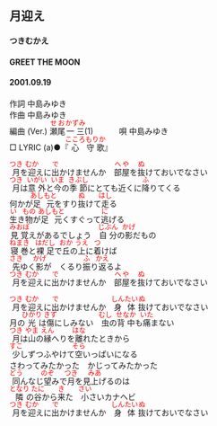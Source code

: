 <style type="text/css">
	ruby{
	    ruby-position: over;
	}
	ruby > rt{font-size: 12px;color:red;}
	p{font:16px;font-size: '楷体'}
</style>
## 月迎え
#### つきむかえ
#### GREET THE MOON
#### 2001.09.19


作詞     中島みゆき　　　　　   
作曲      中島みゆき  　　　   
編曲 (Ver.) <ruby><rb>瀬尾</rb><rp>(</rp><rt>せお</rt><rp>)</rp></ruby><ruby><rb>一三</rb><rp>(</rp><rt>かずみ</rt><rp>)</rp></ruby>(1)　　　
唄     中島みゆき     
□ LYRIC (a)●『<ruby><rb>心</rb><rp>(</rp><rt>こころ</rt><rp>)</rp></ruby><ruby><rb>守歌</rb><rp>(</rp><rt>もりか</rt><rp>)</rp></ruby>』  
   
<ruby><rb>月</rb><rp>(</rp><rt>つき</rt><rp>)</rp></ruby>を<ruby><rb>迎</rb><rp>(</rp><rt>むか</rt><rp>)</rp></ruby>えに<ruby><rb>出</rb><rp>(</rp><rt>で</rt><rp>)</rp></ruby>かけませんか　<ruby><rb>部屋</rb><rp>(</rp><rt>へや</rt><rp>)</rp></ruby>を<ruby><rb>抜</rb><rp>(</rp><rt>ぬ</rt><rp>)</rp></ruby>けておいでなさい   
<ruby><rb>月</rb><rp>(</rp><rt>つき</rt><rp>)</rp></ruby>は<ruby><rb>意外</rb><rp>(</rp><rt>いがい</rt><rp>)</rp></ruby>と<ruby><rb>今</rb><rp>(</rp><rt>いま</rt><rp>)</rp></ruby>の<ruby><rb>季節</rb><rp>(</rp><rt>きぶし</rt><rp>)</rp></ruby>にとても近くに<ruby><rb>降</rb><rp>(</rp><rt>ふ</rt><rp>)</rp></ruby>りてくる   
何かが<ruby><rb>足元</rb><rp>(</rp><rt>あしもと</rt><rp>)</rp></ruby>をすり<ruby><rb>抜</rb><rp>(</rp><rt>ぬ</rt><rp>)</rp></ruby>けて<ruby><rb>走</rb><rp>(</rp><rt>はし</rt><rp>)</rp></ruby>る   
<ruby><rb>生</rb><rp>(</rp><rt>い</rt><rp>)</rp></ruby>き<ruby><rb>物</rb><rp>(</rp><rt>もの</rt><rp>)</rp></ruby>が<ruby><rb>足元</rb><rp>(</rp><rt>あしもと</rt><rp>)</rp></ruby>くすぐって<ruby><rb>逃</rb><rp>(</rp><rt>に</rt><rp>)</rp></ruby>げる   
<ruby><rb>見覚</rb><rp>(</rp><rt>みおぼ</rt><rp>)</rp></ruby>えがあるでしょう　<ruby><rb>自分</rb><rp>(</rp><rt>じぶん</rt><rp>)</rp></ruby>の<ruby><rb>影</rb><rp>(</rp><rt>かげ</rt><rp>)</rp></ruby>だもの   
<ruby><rb>寝巻</rb><rp>(</rp><rt>ねまき</rt><rp>)</rp></ruby>と<ruby><rb>裸足</rb><rp>(</rp><rt>はだし</rt><rp>)</rp></ruby>で<ruby><rb>丘</rb><rp>(</rp><rt>おか</rt><rp>)</rp></ruby>の<ruby><rb>上</rb><rp>(</rp><rt>うえ</rt><rp>)</rp></ruby>に<ruby><rb>着</rb><rp>(</rp><rt>つ</rt><rp>)</rp></ruby>けば   
<ruby><rb>先</rb><rp>(</rp><rt>さき</rt><rp>)</rp></ruby>ゆく<ruby><rb>影</rb><rp>(</rp><rt>かげ</rt><rp>)</rp></ruby>が　くるり<ruby><rb>振</rb><rp>(</rp><rt>ふ</rt><rp>)</rp></ruby>り<ruby><rb>返</rb><rp>(</rp><rt>かえ</rt><rp>)</rp></ruby>るよ   
<ruby><rb>月</rb><rp>(</rp><rt>つき</rt><rp>)</rp></ruby>を<ruby><rb>迎</rb><rp>(</rp><rt>むか</rt><rp>)</rp></ruby>えに<ruby><rb>出</rb><rp>(</rp><rt>で</rt><rp>)</rp></ruby>かけませんか　<ruby><rb>部屋</rb><rp>(</rp><rt>へや</rt><rp>)</rp></ruby>を<ruby><rb>抜</rb><rp>(</rp><rt>ぬ</rt><rp>)</rp></ruby>けておいでなさい   
   
<ruby><rb>月</rb><rp>(</rp><rt>つき</rt><rp>)</rp></ruby>を<ruby><rb>迎</rb><rp>(</rp><rt>むか</rt><rp>)</rp></ruby>えに<ruby><rb>出</rb><rp>(</rp><rt>で</rt><rp>)</rp></ruby>かけませんか　<ruby><rb>身体</rb><rp>(</rp><rt>しんたい</rt><rp>)</rp></ruby><ruby><rb>抜</rb><rp>(</rp><rt>ぬ</rt><rp>)</rp></ruby>けておいでなさい   
月の<ruby><rb>光</rb><rp>(</rp><rt>ひかり</rt><rp>)</rp></ruby>は<ruby><rb>傷</rb><rp>(</rp><rt>きず</rt><rp>)</rp></ruby>にしみない　<ruby><rb>虫</rb><rp>(</rp><rt>むし</rt><rp>)</rp></ruby>の<ruby><rb>背中</rb><rp>(</rp><rt>せなか</rt><rp>)</rp></ruby>も<ruby><rb>痛</rb><rp>(</rp><rt>いた</rt><rp>)</rp></ruby>まない   
<ruby><rb>月</rb><rp>(</rp><rt>つき</rt><rp>)</rp></ruby>は<ruby><rb>山</rb><rp>(</rp><rt>やま</rt><rp>)</rp></ruby>の<ruby><rb>縁</rb><rp>(</rp><rt>えん</rt><rp>)</rp></ruby>へりを<ruby><rb>離</rb><rp>(</rp><rt>はな</rt><rp>)</rp></ruby>れたときから   
<ruby><rb>少</rb><rp>(</rp><rt>すこ</rt><rp>)</rp></ruby>しずつふやけて<ruby><rb>空</rb><rp>(</rp><rt>そら</rt><rp>)</rp></ruby>いっぱいになる   
さわってみたかった　かじってみたかった   
<ruby><rb>同</rb><rp>(</rp><rt>どう</rt><rp>)</rp></ruby>んなじ<ruby><rb>望</rb><rp>(</rp><rt>のぞ</rt><rp>)</rp></ruby>みで<ruby><rb>月</rb><rp>(</rp><rt>つき</rt><rp>)</rp></ruby>を見<ruby><rb>上</rb><rp>(</rp><rt>みあ</rt><rp>)</rp></ruby>げるのは   
<ruby><rb>隣</rb><rp>(</rp><rt>となり</rt><rp>)</rp></ruby>の<ruby><rb>谷</rb><rp>(</rp><rt>たに</rt><rp>)</rp></ruby>から<ruby><rb>来</rb><rp>(</rp><rt>き</rt><rp>)</rp></ruby>た　<ruby><rb>小</rb><rp>(</rp><rt>さい</rt><rp>)</rp></ruby>さいカナヘビ   
<ruby><rb>月</rb><rp>(</rp><rt>つき</rt><rp>)</rp></ruby>を<ruby><rb>迎</rb><rp>(</rp><rt>むか</rt><rp>)</rp></ruby>えに<ruby><rb>出</rb><rp>(</rp><rt>で</rt><rp>)</rp></ruby>かけませんか　<ruby><rb>身体</rb><rp>(</rp><rt>しんたい</rt><rp>)</rp></ruby><ruby><rb>抜</rb><rp>(</rp><rt>ぬ</rt><rp>)</rp></ruby>けておいでなさい   
